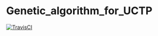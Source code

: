 # Genetic_algorithm_for_UCTP
<a href="https://travis-ci.com/github/TimasTT/Genetic_algorithm_for_UCTP"><img alt="TravisCI" src="https://travis-ci.com/TimasTT/Genetic_algorithm_for_UCTP.svg?branch=main" /></a>